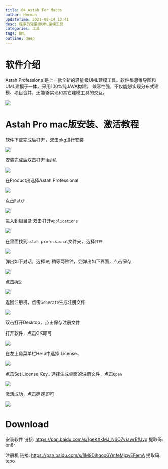 ```yaml
---
title: 04 Astah For Macos
author: Herman
updateTime: 2021-08-14 13:41
desc: 程序员轻量级UML建模工具
categories: 工具
tags: UML
outline: deep
---
```


# 软件介绍
Astah Professional是上一款全新的轻量级UML建模工具。软件集思维导图和UML建模于一体，采用100%纯JAVA构建， 兼容性强，不仅能够实现分布式建模、项目合并，还能够实现和其它建模工具的交互。

![](https://tva1.sinaimg.cn/large/008i3skNgy1gu0dp624saj615q0u077502.jpg)

# Astah Pro mac版安装、激活教程

软件下载完成后打开，双击pkg进行安装

![](https://tva1.sinaimg.cn/large/008i3skNgy1gu0dqa5cznj61f40o8dgg02.jpg)

安装完成后双击打开`注册机`

![](https://tva1.sinaimg.cn/large/008i3skNgy1gu0drtz9qej615w0g43zg02.jpg)

在Product出选择Astah Professional

![](https://tva1.sinaimg.cn/large/008i3skNgy1gu0dsbz95aj60uo0rm42t02.jpg)

点击`Patch`

![](https://tva1.sinaimg.cn/large/008i3skNgy1gu0dtix5mij60vs0tqgq202.jpg)

进入到根目录 双击打开`Applications`

![](https://tva1.sinaimg.cn/large/008i3skNgy1gu0dum48loj613c0pwjv402.jpg)

在里面找到`astah professional`文件夹，选择`打开`

![](https://tva1.sinaimg.cn/large/008i3skNgy1gu0dv36fx8j611s0pitcx02.jpg)

弹出如下对话，选择`是`; 稍等两秒钟，会弹出如下界面，点击保存

![](https://tva1.sinaimg.cn/large/008i3skNgy1gu0dwon8q4j614i0rqtcd02.jpg)

点击`确定`

![](https://tva1.sinaimg.cn/large/008i3skNgy1gu0dxzbw5aj60zq0tq0x602.jpg)


返回注册机，点击`Generate`生成注册文件

![](https://tva1.sinaimg.cn/large/008i3skNgy1gu0dyhrt8pj60wm0sqaek02.jpg)

双击打开Desktop，点击保存注册文件


打开软件，点击OK即可

![](https://tva1.sinaimg.cn/large/008i3skNgy1gu0e0puglrj617j0u0whk02.jpg)

在左上角菜单栏Help中选择`License...

![](https://tva1.sinaimg.cn/large/008i3skNgy1gu0e1sqc3mj61ns0rego002.jpg)


点击Set License Key..  选择生成桌面的注册文件，点击`Open`

![](https://tva1.sinaimg.cn/large/008i3skNgy1gu0e2omn8ij616y0skwh502.jpg)


激活成功，点击确定即可

![](https://tva1.sinaimg.cn/large/008i3skNgy1gu0e438yksj61870u0gnx02.jpg)



# Download

安装软件 链接: https://pan.baidu.com/s/1geKXkMJ_N6O7viawrEfUvg 提取码: bn8r

注册机 链接: https://pan.baidu.com/s/1M9Dihqoo6YmfeMjgvEFemA 提取码: tepo
